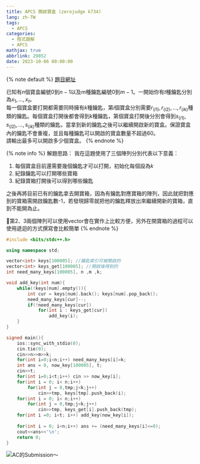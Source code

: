```yaml
---
title: APCS 開啟寶盒 (zerojudge k734)
lang: zh-TW
tags:
  - APCS
categories:
  - 程式題解
  - APCS
mathjax: true
abbrlink: 29852
date: 2023-10-06 00:00:00
---
```


{% note default %}
[題目網址](https://zerojudge.tw/ShowProblem?problemid=k734)

已知有$n$個寶盒編號$0$到$n-1$以及$m$種鑰匙編號$0$到$m-1$。一開始你有$t$種鑰匙分別為$x_1, ... , x_t$。  
每一個寶盒要打開都需要同時擁有$k$種鑰匙，第$i$個寶盒分別需要$r_(i1),r_(i2), ... , r_(ik)$種類的鑰匙。每個寶盒打開後都會得到$k$種鑰匙，第個寶盒打開後分別會得到$s_(i1),s_(i2), ... , s_(ik)$種類的鑰匙，當拿到新的鑰匙之後可以繼續開啟新的寶盒。保證寶盒內的鑰匙不會重複，並且每種鑰匙可以開啟的寶盒數量不超過$60$。  
請輸出最多可以開啟多少個寶盒。
{% endnote %}
<!--more-->

{% note info %}
解題思路：
我在這題使用了三個陣列分別代表以下意義：

1. 每個寶盒目前還需要幾個鑰匙才可以打開，初始化每個設為$k$  
2. 紀錄鑰匙可以打開哪些寶箱  
3. 紀錄寶箱打開後可以得到哪些鑰匙  

之後再將目前已有的鑰匙拿去開寶箱，因為有鑰匙對應寶箱的陣列，因此就把對應到的寶箱需開啟鑰匙數-1，若發現歸零就把他的鑰匙釋放出來繼續開新的寶箱，直到不能開為止。  

🌟第2、3兩個陣列可以使用vector會在實作上比較方便，另外在開寶箱的過程可以使用遞迴的方式撰寫會比較簡單
{% endnote %}

```c++ APCS 開啟寶盒
#include <bits/stdc++.h>

using namespace std;

vector<int> keys[100005]; //鑰匙索引可被開啟的
vector<int> keys_get[100005]; //開啟後得到的
int need_many_keys[100005], n ,m ,k;

void add_key(int num){
    while(!keys[num].empty()){
        int cur = keys[num].back(); keys[num].pop_back();
        need_many_keys[cur]--;
        if(!need_many_keys[cur])
            for(int i : keys_get[cur])
                add_key(i);
    }
}

signed main(){
    ios::sync_with_stdio(0);
    cin.tie(0);
    cin>>n>>m>>k;
    for(int i=0;i<n;i++) need_many_keys[i]=k;
    int ans = 0, now_key[100005], t;
    cin>>t;
    for(int i=0;i<t;i++) cin >> now_key[i];
    for(int i = 0; i< n;i++)
        for(int j = 0,tmp;j<k;j++)
            cin>>tmp, keys[tmp].push_back(i);
    for(int i = 0; i< n;i++)
        for(int j = 0,tmp;j<k;j++)
            cin>>tmp, keys_get[i].push_back(tmp);
    for(int i =0; i<t; i++) add_key(now_key[i]);
    
    for(int i = 0; i<n;i++) ans += (need_many_keys[i]<=0);
    cout<<ans<<'\n';
    return 0;
}
```

![AC的Submission～](https://i.imgur.com/RJ1Dm1y.png)
